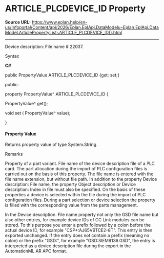 # ARTICLE_PLCDEVICE_ID Property

**Source URL:** https://www.eplan.help/en-us/Infoportal/Content/api/2026/Eplan.EplApi.DataModelu~Eplan.EplApi.DataModel.ArticlePropertyList~ARTICLE_PLCDEVICE_ID().html

---

Device description: File name # 22037.

Syntax

**C#**



public PropertyValue ARTICLE_PLCDEVICE_ID {get; set;}

public:

property PropertyValue^ ARTICLE_PLCDEVICE_ID {

   PropertyValue^ get();

   void set (    PropertyValue^ value);

}


#### Property Value

Returns property value of type System.String.

Remarks

Property of a part variant. File name of the device description file of a PLC card. The part allocation during the import of PLC configuration files is carried out on the basis of this property. The file name is entered with the file name extension, but without file path. In addition to the property Device description: File name, the property Object description or Device description: Index in file must also be specified. On the basis of these properties a device is selected within the file during the import of PLC configuration files. During a part selection or device selection the property is filled with the corresponding value from the parts management.

In the Device description: File name property not only the GSD file name but also other entries, for example device IDs of CC Link modules can be stored. To this purpose you enter a prefix followed by a colon before the actual device ID, for example "CSP+:AJ65VBTCE2-8T". This entry is then exported unchanged. If the entry does not contain a prefix (meaning no colon) or the prefix "GSD:", for example "GSD:SIEM8139.GSD", the entry is interpreted as a device description file during the export in the AutomationML AR APC format.
